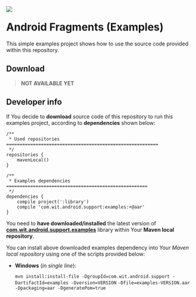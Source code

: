 <a href="http://www.android.com/">
<img align="left" src="http://github.wolf-itechnologies.com/images/wit/android/global/icons/wit_ic_android_examples_100.png" />
</a>

Android Fragments (Examples)
===============

This simple examples project shows how to use the source code provided within this repository.

## Download ##
> **NOT AVAILABLE YET**
<!--<a href="https://play.google.com/store/apps/details?id=com.wit.android.PACKAGE_NAME">
  <img alt="Get it on Google Play" src="https://developer.android.com/images/brand/en_generic_rgb_wo_45.png" />
</a>-->

## Developer info ##

If You decide to **download** source code of this repository to run this examples project, according to **dependencies** shown below:

	/**
	 * Used repositories =========================================================
	 */
	repositories {
	    mavenLocal()
	}
	
	/**
	 * Examples dependencies =====================================================
	 */
	dependencies {
	    compile project(':library')
        compile 'com.wit.android.support:examples:+@aar'
	}

You need to **have downloaded/installed** the latest version of [**com.wit.android.support.examples**](https://github.com/Wolf-ITechnologies/maven_android_repository/tree/master/support/examples "Go to download page") library within Your **Maven local repository**.

You can install above downloaded examples dependency into _Your Maven local repository_ using one of the scripts provided below:

* <b>Windows</b> (<i>in single line</i>):

	``mvn install:install-file -DgroupId=com.wit.android.support -DartifactId=examples -Dversion=VERSION``
	``-Dfile=examples-VERSION.aar -Dpackaging=aar -DgeneratePom=true``